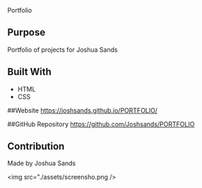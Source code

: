 Portfolio

## Purpose
Portfolio of projects for Joshua Sands

## Built With
* HTML
* CSS

##Website
https://joshsands.github.io/PORTFOLIO/

##GitHub Repository
https://github.com/Joshsands/PORTFOLIO

## Contribution
Made by Joshua Sands

<img src="./assets/screensho.png />
